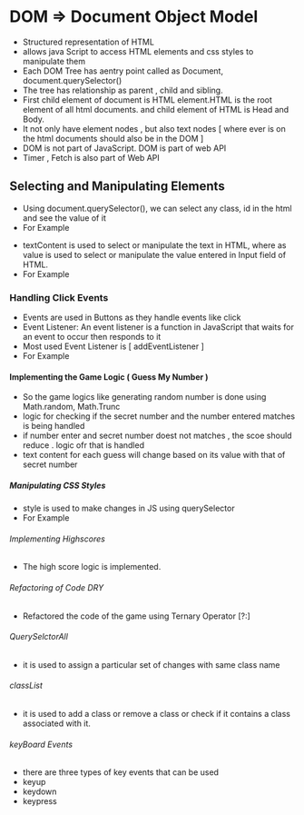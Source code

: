 # DOM => Document Object Model

* Structured representation of HTML
* allows java Script to access HTML elements and css styles   to manipulate them
* Each DOM Tree has aentry point called as Document, document.querySelector()
* The tree has relationship as parent , child and sibling.
* First child element of document is HTML element.HTML is the root element of all html documents. and child element of HTML is Head and Body.
* It not only have element nodes , but also text nodes [ where ever is on the html documents should also be in the DOM ]
* DOM is not part of JavaScript. DOM is part of web API
* Timer , Fetch is also part of Web API

## Selecting and Manipulating Elements

* Using document.querySelector(), we can select any class, id in the html and see the value of it
* For Example
<!-- document.querySelector().textContent
HTML: 
<p class="paragraph">hello, have a nice day . good luck</p>

Java Script:
document.querySelector(".paragraph").textContent => to see the output of the selected element
document.querySelector(".paragraph").textContent = "HI" => to maipulate the output of the selected element
-->
* textContent is used to select or manipulate the text in HTML,
where as value is used to select or manipulate the value entered in Input field of HTML.
* For Example
<!-- document.querySelector().value
HTML: 
<input type="number" class="guess/>

Java Script:
document.querySelector(".guess").value => to see the output of the selected element
document.querySelector(".guess").value = "HI" => to maipulate the output of the selected element
-->

### Handling Click Events

* Events are used in Buttons as they handle events like click
* Event Listener: An event listener is a function in JavaScript that waits for an event to occur then responds to it
* Most used Event Listener is [ addEventListener ]
* For Example
<!-- document.querySelector().addEventListener()
HTML: 
<button class="btn again">Again..</button>
<button class="btn check">check !</button>

Java Script:
btn is a generic class that is used in all button but check is a specific class , thus using check
document.querySelector(".check").addEventListener("click", function() {
    console.log(documet.querySelector(".guess").value)
}) => to see the output of the selected element
-->

#### Implementing the Game Logic ( Guess My Number )

* So the game logics like generating random number is done using Math.random, Math.Trunc
* logic for checking if the secret number and the number entered matches is being handled
* if number enter and secret number doest not matches , the scoe should reduce . logic ofr that is handled
* text content for each guess will change based on its value with that of secret number

##### Manipulating CSS Styles

* style is used to make changes in JS using querySelector
* For Example
<!-- document.querySelector().style
HTML: 
<div class="greet">hello</div>

Java Script:
document.querySelector(".greet").style.backgroundColor = "#FFFFFF" => The styling mentioned should be in a string format.

-->
###### Implementing Highscores

* The high score logic is implemented.

###### Refactoring of Code DRY

* Refactored the code of the game using Ternary Operator [?:]

###### QuerySelctorAll

* it is used to assign a particular set of changes with same class name

<!-- document.querySelectorAll().style
HTML: 
<button class="btn again">Again..</button>
<button class="btn check">check !</button>

Java Script:
document.querySelectorAll(".btn").style.backgroundColor = "#FFFFFF" => It will be applied to all butoon with btn class
-->

###### classList

* it is used to add a class or remove a class or check if it contains a class associated with it.

<!-- document.querySelectorAll().classList
HTML: 
<button class="btn again">Again..</button>
<button class="btn check">check !</button>

Java Script:
document.querySelectorAll(".btn").classList.remove('again') => the class entered should be without [ . ]
document.querySelectorAll(".btn").classList.add('again')
document.querySelectorAll(".btn").classList.contains('again')

-->

###### keyBoard Events

* there are three types of key events that can be used
* keyup
* keydown
* keypress
<!-- document.querySelectorAll().addEventListener("keydown",function(e){
    if(e.key === "Enter"){
        console.log("Enter is pressed");
    }
})
-->
